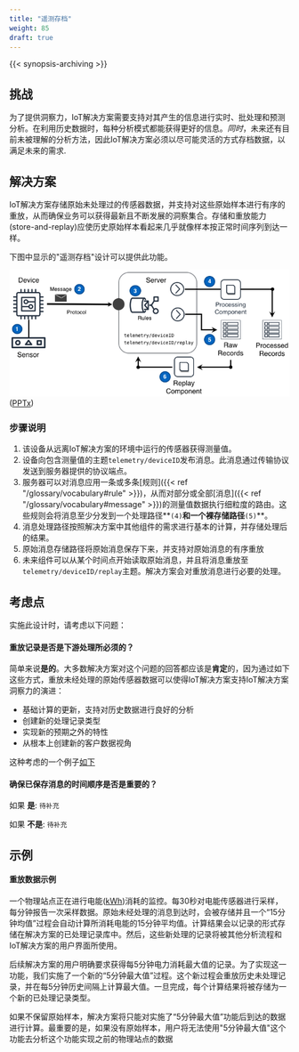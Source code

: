 ```yaml
---
title: "遥测存档"
weight: 85
draft: true
---
```

{{< synopsis-archiving >}}
<!--more-->

## 挑战
为了提供洞察力，IoT解决方案需要支持对其产生的信息进行实时、批处理和预测分析。在利用历史数据时，每种分析模式都能获得更好的信息。*同时*，未来还有目前未被理解的分析方法，因此IoT解决方案必须以尽可能灵活的方式存档数据，以满足未来的需求.

## 解决方案
IoT解决方案存储原始未处理过的传感器数据，并支持对这些原始样本进行有序的重放，从而确保业务可以获得最新且不断发展的洞察集合。存储和重放能力(store-and-replay)应使历史原始样本看起来几乎就像样本按正常时间序列到达一样。

下图中显示的"遥测存档"设计可以提供此功能。

![Telemetry Archiving Architecture](archiving.png) ([PPTx](atlas-archiving.pptx))

### 步骤说明 ####

1. 该设备从远离IoT解决方案的环境中运行的传感器获得测量值。 
2. 设备向包含测量值的主题`telemetry/deviceID`发布消息。此消息通过传输协议发送到服务器提供的协议端点。
3. 服务器可以对消息应用一条或多条[规则]({{< ref "/glossary/vocabulary#rule" >}})，从而对部分或全部[消息]({{< ref "/glossary/vocabulary#message" >}})的测量值数据执行细粒度的路由。这些规则会将消息至少分发到一个处理路径**`(4)`**和一个裸存储路径**`(5)`**。
4. 消息处理路径按照解决方案中其他组件的需求进行基本的计算，并存储处理后的结果。
5. 原始消息存储路径将原始消息保存下来，并支持对原始消息的有序重放
6. 未来组件可以从某个时间点开始读取原始消息，并且将消息重放至`telemetry/deviceID/replay`主题。解决方案会对重放消息进行必要的处理。


## 考虑点
实施此设计时，请考虑以下问题：

#### 重放记录是否是下游处理所必须的？

简单来说**是的**。大多数解决方案对这个问题的回答都应该是**肯定**的，因为通过如下这些方式，重放未经处理的原始传感器数据可以使得IoT解决方案支持IoT解决方案洞察力的演进：
 - 基础计算的更新，支持对历史数据进行良好的分析
 - 创建新的处理记录类型
 - 实现新的预期之外的特性
 - 从根本上创建新的客户数据视角

这种考虑的一个例子[如下](#replay-data-consideration-example)


#### 确保已保存消息的时间顺序是否是重要的？

如果 **是**: `待补充`  

如果 **不是**: `待补充`


## 示例
    
#### 重放数据示例
一个物理站点正在进行电能([kWh](https://en.wikipedia.org/wiki/Kilowatt_hour))消耗的监控。每30秒对电能传感器进行采样，每分钟报告一次采样数据。原始未经处理的消息到达时，会被存储并且一个“15分钟均值”过程会自动计算所消耗电能的15分钟平均值。计算结果会以记录的形式存储在解决方案的已处理记录库中。然后，这些新处理的记录将被其他分析流程和IoT解决方案的用户界面所使用。

后续解决方案的用户明确要求获得每5分钟电力消耗最大值的记录。为了实现这一功能，我们实施了一个新的“5分钟最大值”过程。这个新过程会重放历史未处理记录，并在每5分钟历史间隔上计算最大值。一旦完成，每个计算结果将被存储为一个新的已处理记录类型。
  
如果不保留原始样本，解决方案将只能对实施了“5分钟最大值”功能后到达的数据进行计算。最重要的是，如果没有原始样本，用户将无法使用"5分钟最大值"这个功能去分析这个功能实现之前的物理站点的数据